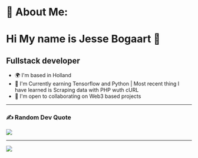 # 💫 About Me:
Hi   My name is Jesse Bogaart 👋
=====================================================================================================================================

Fullstack developer
------------------------

* 🌍  I'm based in Holland
* 🧠  I'm Currently earning Tensorflow and Python | Most recent thing I have learned is Scraping data with PHP wuth cURL
* 🤝  I'm open to collaborating on Web3 based projects
------------------------


### ✍️ Random Dev Quote
![](https://quotes-github-readme.vercel.app/api?type=horizontal&theme=gruvbox)

---
[![](https://visitcount.itsvg.in/api?id=frkyscience&icon=6&color=12)](https://visitcount.itsvg.in)
>
